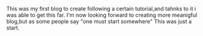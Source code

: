 This was my first blog to create following a certain tutorial,and tahnks to it i was able to get this far.
I'm now looking forward to creating more meanigful blog,but as some people say "one must start somewhere"
This was just a start.
